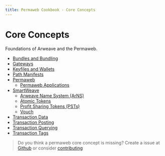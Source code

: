 ```yaml
---
title: Permaweb Cookbook - Core Concepts
---
```


# Core Concepts

Foundations of Arweave and the Permaweb.

- [Bundles and Bundling](bundles.md)
- [Gateways](gateways.md)
- [Keyfiles and Wallets](keyfiles-and-wallets.md)
- [Path Manifests](manifests.md)
- [Permaweb](permaweb.md)
  - [Permaweb Applications](permawebApplications.md)
- [SmartWeave](smartweave.md)
  - [Arweave Name System (ArNS)](arns.md) 
  - [Atomic Tokens](atomic-assets.md)
  - [Profit Sharing Tokens (PSTs)](psts.md)
  - [Vouch](vouch.md)
- [Transaction Data](/guides/http-api.md)
- [Transaction Posting](post-transactions.md)
- [Transaction Querying](queryTransations.md)
- [Transaction Tags](tags.md)


 
> Do you think a permaweb core concept is missing? Create a issue at [Github](https://github.com/twilson63/permaweb-cookbook/issues) or consider [contributing](../getting-started/contributing.md) 

